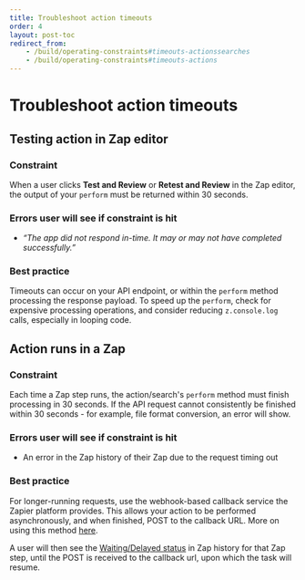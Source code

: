 ```yaml
---
title: Troubleshoot action timeouts
order: 4
layout: post-toc
redirect_from: 
    - /build/operating-constraints#timeouts-actionssearches
    - /build/operating-constraints#timeouts-actions
---
```


# Troubleshoot action timeouts

## Testing action in Zap editor

### Constraint 

When a user clicks **Test and Review** or **Retest and Review** in the Zap editor, the output of your `perform` must be returned within 30 seconds.

### Errors user will see if constraint is hit

- _“The app did not respond in-time. It may or may not have completed successfully.”_

### Best practice

Timeouts can occur on your API endpoint, or within the `perform` method processing the response payload. To speed up the `perform`, check for expensive processing operations, and consider reducing `z.console.log` calls, especially in looping code.

## Action runs in a Zap

### Constraint

Each time a Zap step runs, the action/search's `perform` method must finish processing in 30 seconds. If the API request cannot consistently be finished within 30 seconds - for example, file format conversion, an error will show. 

### Errors user will see if constraint is hit

- An error in the Zap history of their Zap due to the request timing out

### Best practice

For longer-running requests, use the webhook-based callback service the Zapier platform provides. This allows your action to be performed asynchronously, and when finished, POST to the callback URL. More on using this method [here](https://github.com/zapier/zapier-platform/blob/main/packages/cli/README.md#zgeneratecallbackurl).

A user will then see the [Waiting/Delayed status](https://help.zapier.com/hc/en-us/articles/20505304170637-Review-Zap-run-statuses) in Zap history for that Zap step, until the POST is received to the callback url, upon which the task will resume. 


